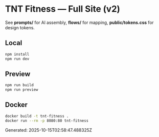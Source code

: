 # TNT Fitness — Full Site (v2)

See **prompts/** for AI assembly, **flows/** for mapping, **public/tokens.css** for design tokens.

## Local
```bash
npm install
npm run dev
```
## Preview
```bash
npm run build
npm run preview
```
## Docker
```bash
docker build -t tnt-fitness .
docker run --rm -p 8080:80 tnt-fitness
```
Generated: 2025-10-15T02:58:47.488325Z
